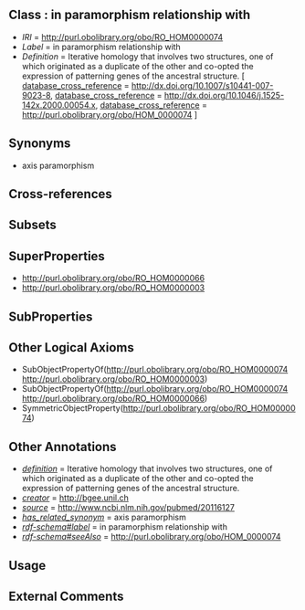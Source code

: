 
## Class : in paramorphism relationship with

 * *IRI* = http://purl.obolibrary.org/obo/RO_HOM0000074
 * *Label* = in paramorphism relationship with
 * *Definition* = Iterative homology that involves two structures, one of which originated as a duplicate of the other and co-opted the expression of patterning genes of the ancestral structure. [ [database_cross_reference](../../ef/oboInOwl#hasDbXref.md) = http://dx.doi.org/10.1007/s10441-007-9023-8, [database_cross_reference](../../ef/oboInOwl#hasDbXref.md) = http://dx.doi.org/10.1046/j.1525-142x.2000.00054.x, [database_cross_reference](../../ef/oboInOwl#hasDbXref.md) = http://purl.obolibrary.org/obo/HOM_0000074 ]

## Synonyms

 * axis paramorphism

## Cross-references


## Subsets


## SuperProperties

 * <http://purl.obolibrary.org/obo/RO_HOM0000066>
 * <http://purl.obolibrary.org/obo/RO_HOM0000003>

## SubProperties


## Other Logical Axioms

 * SubObjectPropertyOf(<http://purl.obolibrary.org/obo/RO_HOM0000074> <http://purl.obolibrary.org/obo/RO_HOM0000003>)
 * SubObjectPropertyOf(<http://purl.obolibrary.org/obo/RO_HOM0000074> <http://purl.obolibrary.org/obo/RO_HOM0000066>)
 * SymmetricObjectProperty(<http://purl.obolibrary.org/obo/RO_HOM0000074>)

## Other Annotations

 * *[definition](../../IAO/15/IAO_0000115.md)* = Iterative homology that involves two structures, one of which originated as a duplicate of the other and co-opted the expression of patterning genes of the ancestral structure.
 * *[creator](../../or/creator.md)* = http://bgee.unil.ch
 * *[source](../../ce/source.md)* = http://www.ncbi.nlm.nih.gov/pubmed/20116127
 * *[has_related_synonym](../../ym/oboInOwl#hasRelatedSynonym.md)* = axis paramorphism
 * *[rdf-schema#label](../../el/rdf-schema#label.md)* = in paramorphism relationship with
 * *[rdf-schema#seeAlso](../../so/rdf-schema#seeAlso.md)* = http://purl.obolibrary.org/obo/HOM_0000074

## Usage


## External Comments

